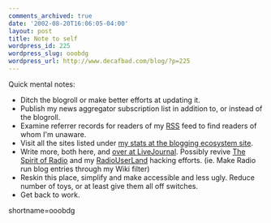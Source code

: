 ```yaml
---
comments_archived: true
date: '2002-08-20T16:06:05-04:00'
layout: post
title: Note to self
wordpress_id: 225
wordpress_slug: ooobdg
wordpress_url: http://www.decafbad.com/blog/?p=225
---
```

<p>Quick mental notes:  <br />
<ul>
<li> Ditch the blogroll or make better efforts at updating it.  <br />
</li>
<li> Publish my news aggregator subscription list in addition to, or instead of the blogroll.  <br />
</li>
<li> Examine referrer records for readers of my <a href="http://www.decafbad.com/twiki/bin/view/Main/RSS">RSS</a> feed to find readers of whom I'm unaware.  <br />
</li>
<li> Visit all the sites listed under <a href="http://dev.myelin.co.nz/ecosystem/blogs/http_3a_2f_2fdecafbad_2ecom_stats.html">my stats at the blogging ecosystem site</a>.<br />
</li>
<li> Write more, both here, and <a href="http://deus-x.livejournal.com">over at <a href="http://www.decafbad.com/twiki/bin/view/Main/LiveJournal">LiveJournal</a></a>.  Possibly revive <a href="http://www.decafbad.com/deus_x/radio/">The Spirit of Radio</a> and my <a href="http://www.decafbad.com/twiki/bin/view/Main/RadioUserLand">RadioUserLand</a> hacking efforts.  (ie. Make Radio run blog entries through my Wiki filter)<br />
</li>
<li> Reskin this place, simplify and make accessible and less ugly.  Reduce number of toys, or at least give them all off switches.<br />
</li>
<li> Get back to work.</p>
</li>
</ul>
<!--more-->
shortname=ooobdg
